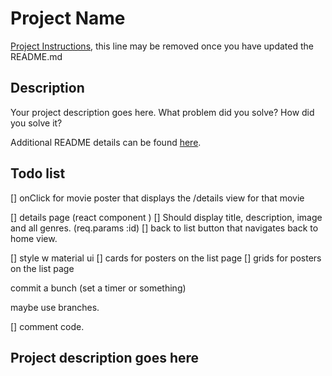 # Project Name

[Project Instructions](./INSTRUCTIONS.md), this line may be removed once you have updated the README.md

## Description

Your project description goes here. What problem did you solve? How did you solve it?

Additional README details can be found [here](https://github.com/PrimeAcademy/readme-template/blob/master/README.md).

## Todo list 

[] onClick for movie poster that displays the /details view for that movie

[] details page (react component )
    [] Should display title, description, image and all genres. (req.params :id)
    [] back to list button that navigates back to home view. 

[] style w material ui 
    [] cards for posters on the list page
    [] grids for posters on the list page

commit a bunch (set a timer or something)

maybe use branches. 

[] comment code. 

## Project description goes here

